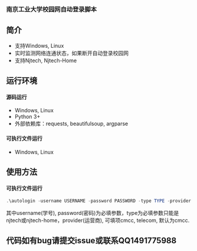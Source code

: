 ### 南京工业大学校园网自动登录脚本

## 简介

- 支持Windows, Linux
- 实时监测网络连通状态，如果断开自动登录校园网
- 支持Njtech, Njtech-Home 

## 运行环境

#### 源码运行

- Windows, Linux
- Python 3+
- 外部依赖库：requests, beautifulsoup, argparse 

#### 可执行文件运行

- Windows, Linux

  

## 使用方法

#### 可执行文件运行

```powershell
.\autologin -username USERNAME -password PASSWORD -type TYPE -provider PROVIDER
```

其中username(学号), password(密码)为必填参数，type为必填参数只能是njtech或njtech-home，provider(运营商), 可填项cmcc, telecom, 默认为cmcc.

## 代码如有bug请提交issue或联系QQ1491775988
